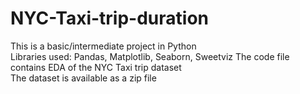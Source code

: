 # NYC-Taxi-trip-duration

This is a basic/intermediate project in Python\
Libraries used: Pandas, Matplotlib, Seaborn, Sweetviz
The code file contains EDA of the NYC Taxi trip dataset\
The dataset is available as a zip file
